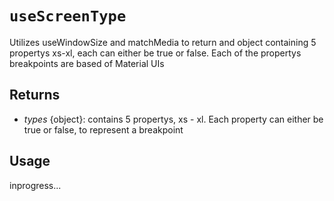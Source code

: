 # `useScreenType`
Utilizes useWindowSize and matchMedia to return and object containing 5 propertys xs-xl, each can either be true or false. Each of the propertys breakpoints are based of Material UIs

## Returns
* _types_ {object}: contains 5 propertys, xs - xl. Each property can either be true or false, to represent a breakpoint

## Usage
inprogress...
```jsx

```
